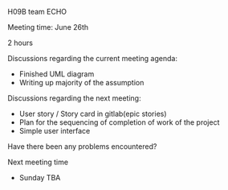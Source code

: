 H09B team ECHO


Meeting time: June 26th


2 hours

Discussions regarding the current meeting agenda:
- Finished UML diagram
- Writing up majority of the assumption


Discussions regarding the next meeting:
- User story / Story card in gitlab(epic stories)
- Plan for the sequencing of completion of work of the project
- Simple user interface


Have there been any problems encountered?


Next meeting time
- Sunday TBA
